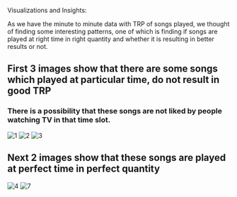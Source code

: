 
Visualizations and Insights:

As we have the minute to minute data with TRP of songs played, we thought of finding some interesting patterns,
one of which is finding if songs are played at right time in right quantity and whether it is resulting in better results or not.

## First 3 images show that there are some songs which played at particular time, do not result in good TRP
### There is a possibility that these songs are not liked by people watching TV in that time slot.

![1](https://user-images.githubusercontent.com/50289281/69032869-8d4c7800-0a03-11ea-939f-a68e06e2f448.png)
![2](https://user-images.githubusercontent.com/50289281/69032863-8cb3e180-0a03-11ea-9851-2b1044c4fe73.png)
![3](https://user-images.githubusercontent.com/50289281/69032864-8cb3e180-0a03-11ea-9d4e-92b2d60e80d3.png)

## Next 2 images show that these songs are played at perfect time in perfect quantity
![4](https://user-images.githubusercontent.com/50289281/69032866-8cb3e180-0a03-11ea-80a8-ca7f9fe344b5.png)
![7](https://user-images.githubusercontent.com/50289281/69032868-8cb3e180-0a03-11ea-8c5c-acff694658ee.png)
